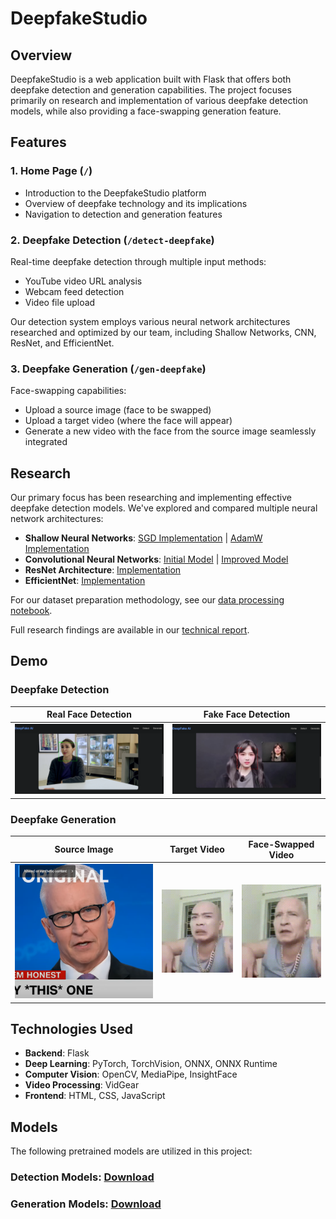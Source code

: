 # DeepfakeStudio

## Overview
DeepfakeStudio is a web application built with Flask that offers both deepfake detection and generation capabilities. The project focuses primarily on research and implementation of various deepfake detection models, while also providing a face-swapping generation feature.

## Features

### 1. Home Page (`/`)
- Introduction to the DeepfakeStudio platform
- Overview of deepfake technology and its implications
- Navigation to detection and generation features

### 2. Deepfake Detection (`/detect-deepfake`)
Real-time deepfake detection through multiple input methods:
- YouTube video URL analysis
- Webcam feed detection
- Video file upload

Our detection system employs various neural network architectures researched and optimized by our team, including Shallow Networks, CNN, ResNet, and EfficientNet.

### 3. Deepfake Generation (`/gen-deepfake`)
Face-swapping capabilities:
- Upload a source image (face to be swapped)
- Upload a target video (where the face will appear)
- Generate a new video with the face from the source image seamlessly integrated

## Research

Our primary focus has been researching and implementing effective deepfake detection models. We've explored and compared multiple neural network architectures:

- **Shallow Neural Networks**: [SGD Implementation](https://www.kaggle.com/code/phnghunh2704/last-shallow-sgd) | [AdamW Implementation](https://www.kaggle.com/code/phnghunh2704/last-shallow-adamw)
- **Convolutional Neural Networks**: [Initial Model](https://www.kaggle.com/code/quynhfptct24/trung-nhan-wik4) | [Improved Model](https://www.kaggle.com/code/quynhfptct24/trung-nhan-w5)
- **ResNet Architecture**: [Implementation](https://www.kaggle.com/code/daofoah/resnet-daeepfake)
- **EfficientNet**: [Implementation](https://www.kaggle.com/code/daofoah/efficient-daeepfake)

For our dataset preparation methodology, see our [data processing notebook](https://www.kaggle.com/code/thameshuynh/train-val-test).

Full research findings are available in our [technical report](https://www.overleaf.com/read/kjdcbxwpqnyk#391da9).

## Demo

### Deepfake Detection
| Real Face Detection | Fake Face Detection |
|:-------------------:|:-------------------:|
| ![Real Face Detection](demo/demo_real.png) | ![Fake Face Detection](demo/demo_fake.png) |

### Deepfake Generation
| Source Image | Target Video | Face-Swapped Video |
|:-----------:|:-----------:|:------------------:|
| ![Source Face](demo/source.png) | ![Original Video](demo/target.gif) | ![Face-Swapped Video](demo/demo.gif) |


## Technologies Used
- **Backend**: Flask
- **Deep Learning**: PyTorch, TorchVision, ONNX, ONNX Runtime
- **Computer Vision**: OpenCV, MediaPipe, InsightFace
- **Video Processing**: VidGear
- **Frontend**: HTML, CSS, JavaScript

## Models
The following pretrained models are utilized in this project:

### Detection Models: [Download](https://drive.google.com/file/d/11iiJCkNPaspD2vWK0ynEdFDwGmHMGfq0/view?usp=drive_link)

### Generation Models: [Download](https://drive.google.com/file/d/1nBhHZTfpDSwxfnqFbS_5pTA7_AJarIIQ/view?usp=drive_link)